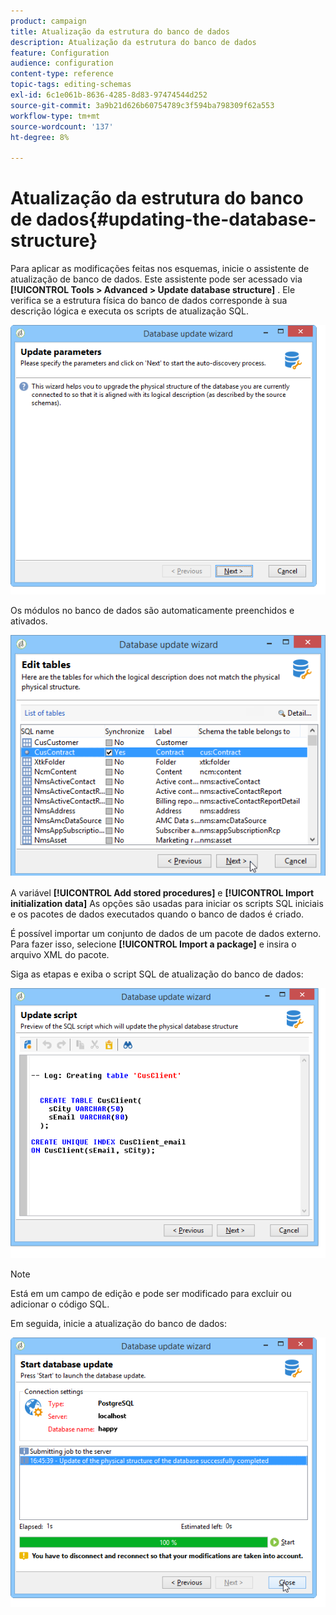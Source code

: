 ```yaml
---
product: campaign
title: Atualização da estrutura do banco de dados
description: Atualização da estrutura do banco de dados
feature: Configuration
audience: configuration
content-type: reference
topic-tags: editing-schemas
exl-id: 6c1e061b-8636-4285-8d83-97474544d252
source-git-commit: 3a9b21d626b60754789c3f594ba798309f62a553
workflow-type: tm+mt
source-wordcount: '137'
ht-degree: 8%

---
```


# Atualização da estrutura do banco de dados{#updating-the-database-structure}



Para aplicar as modificações feitas nos esquemas, inicie o assistente de atualização de banco de dados. Este assistente pode ser acessado via **[!UICONTROL Tools > Advanced > Update database structure]** . Ele verifica se a estrutura física do banco de dados corresponde à sua descrição lógica e executa os scripts de atualização SQL.

![](assets/d_ncs_integration_schema_update.png)

Os módulos no banco de dados são automaticamente preenchidos e ativados.

![](assets/d_ncs_integration_schema_update_select.png)

A variável **[!UICONTROL Add stored procedures]** e **[!UICONTROL Import initialization data]** As opções são usadas para iniciar os scripts SQL iniciais e os pacotes de dados executados quando o banco de dados é criado.

É possível importar um conjunto de dados de um pacote de dados externo. Para fazer isso, selecione **[!UICONTROL Import a package]** e insira o arquivo XML do pacote.

Siga as etapas e exiba o script SQL de atualização do banco de dados:

![](assets/d_ncs_integration_schema_update2.png)

>[!NOTE]
>
>Está em um campo de edição e pode ser modificado para excluir ou adicionar o código SQL.

Em seguida, inicie a atualização do banco de dados:

![](assets/d_ncs_integration_schema_update3.png)

